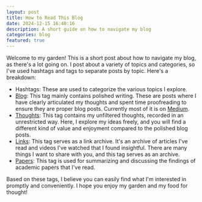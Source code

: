 ```yaml
---
layout: post
title: How to Read This Blog
date: 2024-12-15 16:40:16
description: A short guide on how to navigate my blog
categories: blog
featured: true
---
```


Welcome to my garden! This is a short post about how to navigate my blog, as there's a lot going on. I post about a variety of topics and categories, so I've used hashtags and tags to separate posts by topic. Here's a breakdown:

*   Hashtags: These are used to categorize the various topics I explore.
*   [Blog](https://medium.com/@FdForThought): This tag mainly contains polished writing. These are posts where I have clearly articulated my thoughts and spent time proofreading to ensure they are proper blog posts. Currently most of it is on [Medium](https://medium.com/@FdForThought).
*   [Thoughts](https://ht0324.github.io/blog/category/thoughts): This tag contains my unfiltered thoughts, recorded in an unrestricted way. Here, I explore my ideas freely, and you will find a different kind of value and enjoyment compared to the polished blog posts.
*   [Links](https://ht0324.github.io/blog/category/links): This tag serves as a link archive. It's an archive of articles I've read and videos I've watched that I found insightful. There are many things I want to share with you, and this tag serves as an archive.
*   [Papers](https://ht0324.github.io/blog/category/papers): This tag is used for summarizing and discussing the findings of academic papers that I've read.

Based on these tags, I believe you can easily find what I'm interested in promptly and conveniently. I hope you enjoy my garden and my food for thought!

